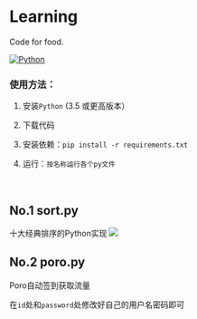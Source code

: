# Learning
Code for food.

[![Python](https://img.shields.io/badge/Python-3.5%2B-blue.svg)](https://www.python.org)

### 使用方法：

1. 安装`Python` (3.5 或更高版本）

2. 下载代码

3. 安装依赖：`pip install -r requirements.txt`

4. 运行：`按名称运行各个py文件`
<br>

## No.1 sort.py
十大经典排序的Python实现
![](https://i.imgur.com/7Oh1lj3.png)


## No.2 poro.py
Poro自动签到获取流量

在`id`处和`password`处修改好自己的用户名密码即可